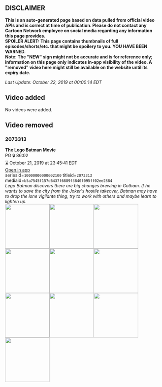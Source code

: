 ## DISCLAIMER
**This is an auto-generated page based on data pulled from official video APIs and is correct at time of publication. Please do not contact any Cartoon Network employee on social media regarding any information this page provides.**  
**SPOILER ALERT: This page contains thumbnails of full episodes/shorts/etc. that might be spoilery to you. YOU HAVE BEEN WARNED.**  
**Note: The "NEW" sign might not be accurate and is for reference only; information on this page only indicates in-app visibility of the video. A "removed" video here might still be available on the website until its expiry date.**  

_Last Update: October 22, 2019 at 00:00:14 EDT_
## Video added
No videos were added.
## Video removed
### 2073313
**The Lego Batman Movie**  
PG 🔒 86:02  
⌛ October 21, 2019 at 23:45:41 EDT  
[Open in app](https://tinyurl.com/y4h44jf6)  
seriesid=`10000000000602100` titleid=`2073313` mediaid=`b5a7545f157d6437f6889f3840f095ff02ee2884`  
_Lego Batman discovers there are big changes brewing in Gotham. If he wants to save the city from the Joker's hostile takeover, Batman may have to drop the lone vigilante thing, try to work with others and maybe learn to lighten up._  
<a href="https://s3.amazonaws.com/cartoonorchestrator/2073313_001_1280x720.jpg"><img src="https://s3.amazonaws.com/cartoonorchestrator/2073313_001_640x360.jpg" height="144px" /></a><a href="https://s3.amazonaws.com/cartoonorchestrator/2073313_002_1280x720.jpg"><img src="https://s3.amazonaws.com/cartoonorchestrator/2073313_002_640x360.jpg" height="144px" /></a><a href="https://s3.amazonaws.com/cartoonorchestrator/2073313_003_1280x720.jpg"><img src="https://s3.amazonaws.com/cartoonorchestrator/2073313_003_640x360.jpg" height="144px" /></a><a href="https://s3.amazonaws.com/cartoonorchestrator/2073313_004_1280x720.jpg"><img src="https://s3.amazonaws.com/cartoonorchestrator/2073313_004_640x360.jpg" height="144px" /></a><a href="https://s3.amazonaws.com/cartoonorchestrator/2073313_005_1280x720.jpg"><img src="https://s3.amazonaws.com/cartoonorchestrator/2073313_005_640x360.jpg" height="144px" /></a><a href="https://s3.amazonaws.com/cartoonorchestrator/2073313_006_1280x720.jpg"><img src="https://s3.amazonaws.com/cartoonorchestrator/2073313_006_640x360.jpg" height="144px" /></a><a href="https://s3.amazonaws.com/cartoonorchestrator/2073313_007_1280x720.jpg"><img src="https://s3.amazonaws.com/cartoonorchestrator/2073313_007_640x360.jpg" height="144px" /></a><a href="https://s3.amazonaws.com/cartoonorchestrator/2073313_008_1280x720.jpg"><img src="https://s3.amazonaws.com/cartoonorchestrator/2073313_008_640x360.jpg" height="144px" /></a><a href="https://s3.amazonaws.com/cartoonorchestrator/2073313_009_1280x720.jpg"><img src="https://s3.amazonaws.com/cartoonorchestrator/2073313_009_640x360.jpg" height="144px" /></a><a href="https://s3.amazonaws.com/cartoonorchestrator/2073313_010_1280x720.jpg"><img src="https://s3.amazonaws.com/cartoonorchestrator/2073313_010_640x360.jpg" height="144px" /></a>
